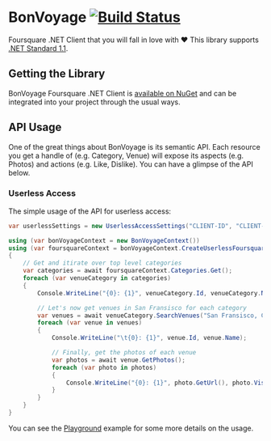 # BonVoyage [![Build Status](https://travis-ci.org/tugberkugurlu/BonVoyage.svg?branch=master)](https://travis-ci.org/tugberkugurlu/BonVoyage)

Foursquare .NET Client that you will fall in love with :heart: This library supports [.NET Standard 1.1](https://github.com/dotnet/standard/blob/master/docs/versions/netstandard1.1.md).

## Getting the Library

BonVoyage Foursquare .NET Client is [available on NuGet](https://www.nuget.org/packages/BonVoyage) and can be integrated into your project through the usual ways.

## API Usage

One of the great things about BonVoyage is its semantic API. Each resource you get a handle of (e.g. Category, Venue) will expose its aspects (e.g. Photos) and actions (e.g. Like, Dislike). You can have a glimpse of the API below.

### Userless Access

The simple usage of the API for userless access:

```csharp
var userlessSettings = new UserlessAccessSettings("CLIENT-ID", "CLIENT-SECRET");

using (var bonVoyageContext = new BonVoyageContext())
using (var foursquareContext = bonVoyageContext.CreateUserlessFoursquareContext(userlessSettings))
{
    // Get and itirate over top level categories
    var categories = await foursquareContext.Categories.Get();
    foreach (var venueCategory in categories)
    {
        Console.WriteLine("{0}: {1}", venueCategory.Id, venueCategory.Name);

        // Let's now get venues in San Fransisco for each category
        var venues = await venueCategory.SearchVenues("San Fransisco, CA", 10);
        foreach (var venue in venues)
        {
            Console.WriteLine("\t{0}: {1}", venue.Id, venue.Name);

            // Finally, get the photos of each venue
            var photos = await venue.GetPhotos();
            foreach (var photo in photos)
            {
                Console.WriteLine("{0}: {1}", photo.GetUrl(), photo.Visibility);
            }
        }
    }
}
```

You can see the [Playground](./samples/Playground) example for some more details on the usage.
